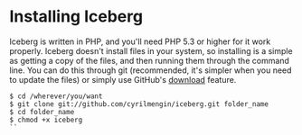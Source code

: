 # Installing Iceberg

Iceberg is written in PHP, and you'll need PHP 5.3 or higher for it work properly. Iceberg doesn't install files in your system, so installing is a simple as getting a copy of the files, and then running them through the command line. You can do this through git (recommended, it's simpler when you need to update the files) or simply use GitHub's [download](https://github.com/cyrilmengin/iceberg/archive/dev.zip) feature.

```shell
$ cd /wherever/you/want
$ git clone	git://github.com/cyrilmengin/iceberg.git folder_name
$ cd folder_name
$ chmod +x iceberg
``